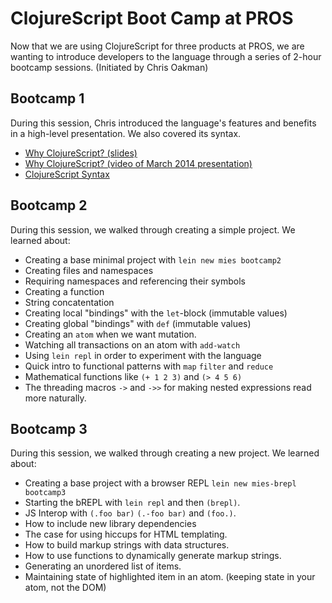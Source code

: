# ClojureScript Boot Camp at PROS

Now that we are using ClojureScript for three products at PROS, we are wanting
to introduce developers to the language through a series of 2-hour bootcamp
sessions.  (Initiated by Chris Oakman)

## Bootcamp 1

During this session, Chris introduced the language's features and benefits in a
high-level presentation.  We also covered its syntax.

- [Why ClojureScript? (slides)](http://oakmac.com/why-cljs)
- [Why ClojureScript? (video of March 2014 presentation)](https://www.youtube.com/watch?v=vyCMo0sMO5I)
- [ClojureScript Syntax](https://github.com/shaunlebron/ClojureScript-Syntax-in-15-minutes)

## Bootcamp 2

During this session, we walked through creating a simple project.  We learned about:

- Creating a base minimal project with `lein new mies bootcamp2`
- Creating files and namespaces
- Requiring namespaces and referencing their symbols
- Creating a function
- String concatentation
- Creating local "bindings" with the `let`-block (immutable values)
- Creating global "bindings" with `def` (immutable values)
- Creating an `atom` when we want mutation.
- Watching all transactions on an atom with `add-watch`
- Using `lein repl` in order to experiment with the language
- Quick intro to functional patterns with `map` `filter` and `reduce`
- Mathematical functions like `(+ 1 2 3)` and `(> 4 5 6)`
- The threading macros `->` and `->>` for making nested expressions read more naturally.

## Bootcamp 3

During this session, we walked through creating a new project.  We learned about:

- Creating a base project with a browser REPL `lein new mies-brepl bootcamp3`
- Starting the bREPL with `lein repl` and then `(brepl)`.
- JS Interop with `(.foo bar)` `(.-foo bar)` and `(foo.)`.
- How to include new library dependencies
- The case for using hiccups for HTML templating.
- How to build markup strings with data structures.
- How to use functions to dynamically generate markup strings.
- Generating an unordered list of items.
- Maintaining state of highlighted item in an atom.  (keeping state in your atom, not the DOM)


